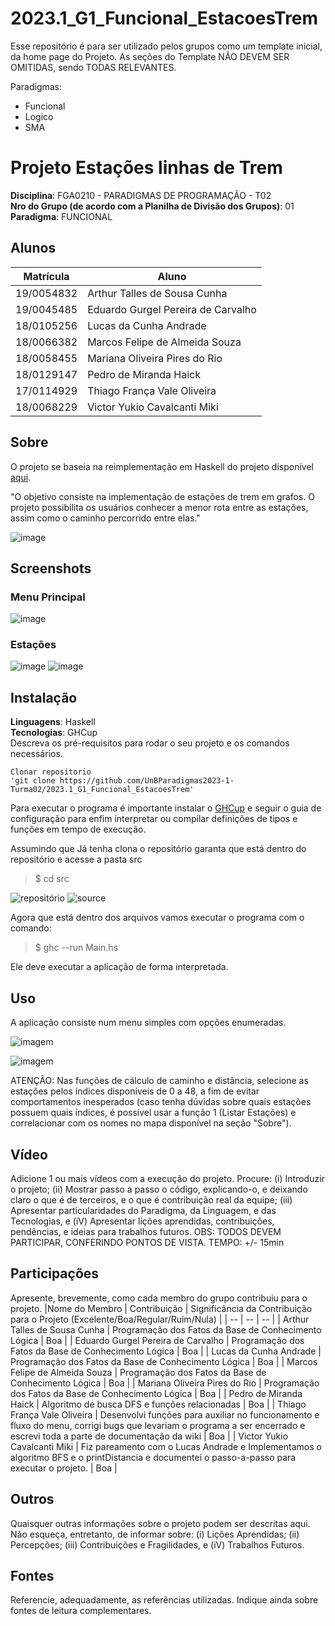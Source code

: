 # 2023.1_G1_Funcional_EstacoesTrem
Esse repositório é para ser utilizado pelos grupos como um template inicial, da home page do Projeto.
As seções do Template NÃO DEVEM SER OMITIDAS, sendo TODAS RELEVANTES.

Paradigmas:
 - Funcional
 - Logico
 - SMA

# Projeto Estações linhas de Trem

**Disciplina**: FGA0210 - PARADIGMAS DE PROGRAMAÇÃO - T02 <br>
**Nro do Grupo (de acordo com a Planilha de Divisão dos Grupos)**: 01<br>
**Paradigma**: FUNCIONAL<br>

## Alunos
|Matrícula | Aluno |
| -- | -- |
| 19/0054832  |  Arthur Talles de Sousa Cunha |
| 19/0045485  |  Eduardo Gurgel Pereira de Carvalho |
| 18/0105256  |  Lucas da Cunha Andrade |
| 18/0066382  |  Marcos Felipe de Almeida Souza |
| 18/0058455  |  Mariana Oliveira Pires do Rio |
| 18/0129147  |  Pedro de Miranda Haick  |
| 17/0114929  |  Thiago França Vale Oliveira  |
| 18/0068229  |  Victor Yukio Cavalcanti Miki  |

## Sobre 
O projeto se baseia na reimplementação em Haskell do projeto disponível [aqui](https://github.com/projeto-de-algoritmos/Grafos1_Trem).

"O objetivo consiste na implementação de estações de trem em grafos. O projeto possibilita os usuários conhecer a menor rota entre as estações, assim como o caminho percorrido entre elas."

![image](./assets/metroLisboa.jpg)

## Screenshots
### Menu Principal
![image](./assets/menu.png)
### Estações
![image](https://user-images.githubusercontent.com/51385738/236109518-5e637a38-20b9-4208-89f2-c5cbcd41f0e0.png)
![image](https://user-images.githubusercontent.com/51385738/236109571-d3c8114c-ce14-4e35-9337-b6baf98081b9.png)



## Instalação 
**Linguagens**: Haskell<br>
**Tecnologias**: GHCup<br>
Descreva os pré-requisitos para rodar o seu projeto e os comandos necessários.
```
Clonar repositorio 
'git clone https://github.com/UnBParadigmas2023-1-Turma02/2023.1_G1_Funcional_EstacoesTrem'
```

Para executar o programa é importante instalar o [GHCup](https://www.haskell.org/ghcup/) e seguir o guia de configuração para enfim interpretar ou compilar definições de tipos e funções em tempo de execução.

Assumindo que Já tenha clona o repositório garanta que está dentro do repositório e acesse a pasta src

> $ cd src

![repositório](./assets/repositorio.png)
![source](./assets/source.png)

Agora que está dentro dos arquivos vamos executar o programa com o comando:

> $ ghc --run Main.hs

Ele deve executar a aplicação de forma interpretada.

<!-- ![repositório](./assets/executar.png)

Por fim, digite a função principal do arquivo digitando o comando:

> $ ghci> main

Uma vez que seguir esses passos basta selecionar as ações que desejar e brincar com as estações de trem.

![repositório](./assets/selecionar.png)

Para sair digite "7" para selecionar a opção de saida e prossiga com o comando:

> $ :q

para sair do interpretador interativo GHCi. -->

## Uso 

A aplicação consiste num menu simples com opções enumeradas.

![imagem](./assets/menu.png)

![imagem](./assets/estacoes.png)

ATENÇÃO: Nas funções de cálculo de caminho e distância, selecione as estações pelos índices disponíveis de 0 a 48, a fim de evitar comportamentos inesperados (caso tenha dúvidas sobre quais estações possuem quais índices, é possível usar a função 1 (Listar Estações) e correlacionar com os nomes no mapa disponível na seção "Sobre").

## Vídeo
Adicione 1 ou mais vídeos com a execução do projeto.
Procure: 
(i) Introduzir o projeto;
(ii) Mostrar passo a passo o código, explicando-o, e deixando claro o que é de terceiros, e o que é contribuição real da equipe;
(iii) Apresentar particularidades do Paradigma, da Linguagem, e das Tecnologias, e
(iV) Apresentar lições aprendidas, contribuições, pendências, e ideias para trabalhos futuros.
OBS: TODOS DEVEM PARTICIPAR, CONFERINDO PONTOS DE VISTA.
TEMPO: +/- 15min

## Participações
Apresente, brevemente, como cada membro do grupo contribuiu para o projeto.
|Nome do Membro | Contribuição | Significância da Contribuição para o Projeto (Excelente/Boa/Regular/Ruim/Nula) |
| -- | -- | -- |
| Arthur Talles de Sousa Cunha  | Programação dos Fatos da Base de Conhecimento Lógica  | Boa |
| Eduardo Gurgel Pereira de Carvalho  | Programação dos Fatos da Base de Conhecimento Lógica  | Boa |
| Lucas da Cunha Andrade  | Programação dos Fatos da Base de Conhecimento Lógica  | Boa |
| Marcos Felipe de Almeida Souza  | Programação dos Fatos da Base de Conhecimento Lógica  | Boa |
| Mariana Oliveira Pires do Rio  | Programação dos Fatos da Base de Conhecimento Lógica  | Boa |
| Pedro de Miranda Haick  | Algoritmo de busca DFS e funções relacionadas | Boa |
| Thiago França Vale Oliveira  | Desenvolvi funções para auxiliar no funcionamento e fluxo do menu, corrigi bugs que levariam o programa a ser encerrado e escrevi toda a parte de documentação da wiki | Boa |
| Victor Yukio Cavalcanti Miki  | Fiz pareamento com o Lucas Andrade e Implementamos o algoritmo BFS e o printDistancia e documentei o passo-a-passo para executar o projeto.  | Boa |

## Outros 
Quaisquer outras informações sobre o projeto podem ser descritas aqui. Não esqueça, entretanto, de informar sobre:
(i) Lições Aprendidas;
(ii) Percepções;
(iii) Contribuições e Fragilidades, e
(iV) Trabalhos Futuros.

## Fontes
Referencie, adequadamente, as referências utilizadas.
Indique ainda sobre fontes de leitura complementares.
